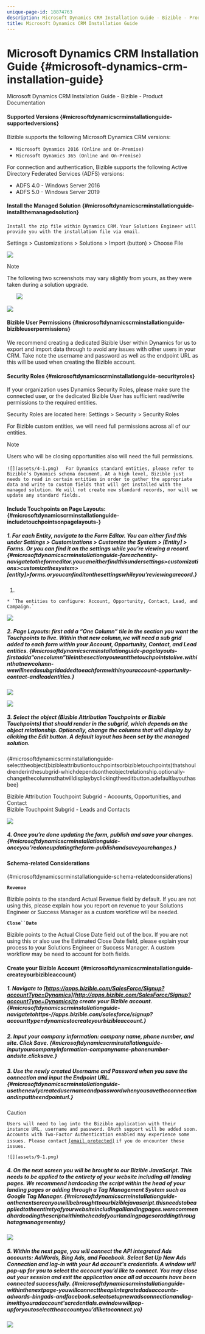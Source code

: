 ```yaml
---
unique-page-id: 18874763
description: Microsoft Dynamics CRM Installation Guide - Bizible - Product Documentation
title: Microsoft Dynamics CRM Installation Guide
---
```


# Microsoft Dynamics CRM Installation Guide {#microsoft-dynamics-crm-installation-guide}

Microsoft Dynamics CRM Installation Guide - Bizible - Product Documentation

#### Supported Versions {#microsoftdynamicscrminstallationguide-supportedversions}

Bizible supports the following Microsoft Dynamics CRM versions:

* `Microsoft Dynamics 2016 (Online and On-Premise)`
* `Microsoft Dynamics 365 (Online and On-Premise)`

For connection and authentication, Bizible supports the following Active Directory Federated Services (ADFS) versions:

* ADFS 4.0 - Windows Server 2016
* ADFS 5.0 - Windows Server 2019

#### Install the Managed Solution {#microsoftdynamicscrminstallationguide-installthemanagedsolution}

`Install the zip file within Dynamics CRM.` `Your Solutions Engineer will provide you with the installation file via email.`

Settings > Customizations > Solutions > Import (button) > Choose File

![](assets/1-1.png)

>[!NOTE]
>
>The following two screenshots may vary slightly from yours, as they were taken during a solution upgrade.

`  
`   ![](assets/2-1.png)

![](assets/3-1.png)

#### Bizible User Permissions {#microsoftdynamicscrminstallationguide-bizibleuserpermissions}

We recommend creating a dedicated Bizible User within Dynamics for us to export and import data through to avoid any issues with other users in your CRM. Take note the username and password as well as the endpoint URL as this will be used when creating the Bizible account.

#### Security Roles {#microsoftdynamicscrminstallationguide-securityroles}

If your organization uses Dynamics Security Roles, please make sure the connected user, or the dedicated Bizible User has sufficient read/write permissions to the required entities.

Security Roles are located here: Settings > Security > Security Roles

For Bizible custom entities, we will need full permissions across all of our entities.

>[!NOTE]
>
>Users who will be closing opportunities also will need the full permissions.

` ![](assets/4-1.png)  
`  `For Dynamics standard entities, please refer to Bizible’s Dynamics schema document. At a high level, Bizible just needs to read in certain entities in order to gather the appropriate data and write to custom fields that will get installed with the managed solution. We will not create new standard records, nor will we update any standard fields.`

#### Include Touchpoints on Page Layouts: {#microsoftdynamicscrminstallationguide-includetouchpointsonpagelayouts-}

##### 1. For each Entity, navigate to the Form Editor. You can either find this under Settings > Customizations > Customize the System > [Entity] > Forms. Or you can find it on the settings while you’re viewing a record. {#microsoftdynamicscrminstallationguide-foreachentity-navigatetotheformeditor.youcaneitherfindthisundersettings>customizations>customizethesystem>[entity]>forms.oryoucanfinditonthesettingswhileyou’reviewingarecord.}

1.

    * `The entities to configure: Account, Opportunity, Contact, Lead, and Campaign.`

![](assets/5-1.png)

##### 2. Page Layouts: first add a “One Column” tile in the section you want the Touchpoints to live. Within that new column,we will need a sub grid added to each form within your Account, Opportunity, Contact, and Lead entities. {#microsoftdynamicscrminstallationguide-pagelayouts-firstadda“onecolumn”tileinthesectionyouwantthetouchpointstolive.withinthatnewcolumn-wewillneedasubgridaddedtoeachformwithinyouraccount-opportunity-contact-andleadentities.}

![](assets/6-1.png)

![](assets/7-1.png)

##### 3. Select the object (Bizible Attribution Touchpoints or Bizible Touchpoints) that should render in the subgrid, which depends on the object relationship. Optionally, change the columns that will display by clicking the Edit button. A default layout has been set by the managed solution.  
{#microsoftdynamicscrminstallationguide-selecttheobject(bizibleattributiontouchpointsorbizibletouchpoints)thatshouldrenderinthesubgrid-whichdependsontheobjectrelationship.optionally-changethecolumnsthatwilldisplaybyclickingtheeditbutton.adefaultlayouthasbee}

Bizible Attribution Touchpoint Subgrid - Accounts, Opportunities, and Contact  
Bizible Touchpoint Subgrid - Leads and Contacts

![](assets/8-1.png)

##### 4. Once you’re done updating the form, publish and save your changes. {#microsoftdynamicscrminstallationguide-onceyou’redoneupdatingtheform-publishandsaveyourchanges.}

#### Schema-related Considerations   
{#microsoftdynamicscrminstallationguide-schema-relatedconsiderations}

**`Revenue`**

Bizible points to the standard Actual Revenue field by default. If you are not using this, please explain how you report on revenue to your Solutions Engineer or Success Manager as a custom workflow will be needed.

**`Close``Date`**

Bizible points to the Actual Close Date field out of the box. If you are not using this or also use the Estimated Close Date field, please explain your process to your Solutions Engineer or Success Manager. A custom workflow may be need to account for both fields.

#### Create your Bizible Account {#microsoftdynamicscrminstallationguide-createyourbizibleaccount}

##### 1. Navigate to [https://apps.bizible.com/SalesForce/Signup?accountType=Dynamics](http://apps.bizible.com/SalesForce/Signup?accountType=Dynamics)to create your Bizible account. {#microsoftdynamicscrminstallationguide-navigatetohttps-//apps.bizible.com/salesforce/signup?accounttype=dynamicstocreateyourbizibleaccount.}

##### 2. Input your company information: company name, phone number, and site. Click Save. {#microsoftdynamicscrminstallationguide-inputyourcompanyinformation-companyname-phonenumber-andsite.clicksave.}

##### 3. Use the newly created Username and Password when you save the connection and input the Endpoint URL. {#microsoftdynamicscrminstallationguide-usethenewlycreatedusernameandpasswordwhenyousavetheconnectionandinputtheendpointurl.}

>[!CAUTION]
>
>`Users will need to log into the Bizible application with their instance URL, username and password. OAuth support will be added soon. Accounts with Two-Factor Authentication enabled may experience some issues. Please contact` [ `[email protected]`](http://docs.marketo.com/cdn-cgi/l/email-protection#463533363629343206242f3c2f242a236825292b) `if you do encounter these issues.`

` ![](assets/9-1.png)  
`  

##### 4. On the next screen you will be brought to our Bizible JavaScript. This needs to be applied to the entirety of your website including all landing pages. We recommend hardcoding the script within the head of your landing pages or adding through a Tag Management System such as Google Tag Manager. {#microsoftdynamicscrminstallationguide-onthenextscreenyouwillbebroughttoourbiziblejavascript.thisneedstobeappliedtotheentiretyofyourwebsiteincludingalllandingpages.werecommendhardcodingthescriptwithintheheadofyourlandingpagesoraddingthroughatagmanagementsy}

![](assets/10.png)

##### 5. Within the next page, you will connect the API integrated Ads accounts: AdWords, Bing Ads, and Facebook. Select Set Up New Ads Connection and log-in with your Ad account's credentials. A window will pop-up for you to select the account you’d like to connect. You may close out your session and exit the application once all ad accounts have been connected successfully. {#microsoftdynamicscrminstallationguide-withinthenextpage-youwillconnecttheapiintegratedadsaccounts-adwords-bingads-andfacebook.selectsetupnewadsconnectionandlog-inwithyouradaccount'scredentials.awindowwillpop-upforyoutoselecttheaccountyou’dliketoconnect.yo}

![](assets/11.png)

